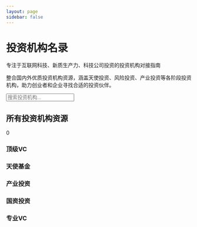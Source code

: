 ```yaml
---
layout: page
sidebar: false
---
```


<div class="hero-section">
  <div class="hero-content">
    <h1 class="hero-title">投资机构名录</h1>
    <p class="hero-subtitle">专注于互联网科技、新质生产力、科技公司投资的投资机构对接指南</p>
    <p class="hero-description">整合国内外优质投资机构资源，涵盖天使投资、风险投资、产业投资等各阶段投资机构，助力创业者和企业寻找合适的投资伙伴。</p>
  </div>
</div>

<div class="search-section">
  <div class="search-container">
    <div class="search-bar">
      <i class="fas fa-search"></i>
      <input type="text" placeholder="搜索投资机构..." id="searchInput">
    </div>
  </div>
  
  <!-- 标签过滤器 -->
  
  <div class="filter-section" id="filterSection">
    <!-- 过滤器将通过JavaScript动态生成 -->
  </div>
</div>

<div class="content-section">
  <div class="section-header">
    <h2 class="section-title">所有投资机构资源</h2>
    <div class="section-count">
      <span class="count-badge" id="investorCount">0</span>
    </div>
  </div>

  <!-- 投资机构分类 -->
  <h3 id="顶级vc">顶级VC</h3>
  <div class="investor-category" data-category="顶级VC">
    <!-- 顶级VC机构将通过JavaScript动态生成 -->
  </div>

  <h3 id="天使基金">天使基金</h3>
  <div class="investor-category" data-category="天使基金">
    <!-- 天使基金机构将通过JavaScript动态生成 -->
  </div>

  <h3 id="产业投资">产业投资</h3>
  <div class="investor-category" data-category="产业投资">
    <!-- 产业投资机构将通过JavaScript动态生成 -->
  </div>

  <h3 id="国资投资">国资投资</h3>
  <div class="investor-category" data-category="国资投资">
    <!-- 国资投资机构将通过JavaScript动态生成 -->
  </div>

  <h3 id="专业vc">专业VC</h3>
  <div class="investor-category" data-category="专业VC">
    <!-- 专业VC机构将通过JavaScript动态生成 -->
  </div>

  <div class="associations-gallery" id="associationsGallery">
    <!-- 投资机构卡片将通过JavaScript动态生成 -->
  </div>
</div>

<script setup>
// 使用Vue的客户端组件来处理搜索和过滤功能
import { onMounted } from 'vue'

// 投资机构数据配置
const investorsData = [
  {
    id: 'sequoia-china',
    name: '红杉中国',
    website: 'https://www.sequoiacap.com/cn',
    description: '全球顶级风险投资机构，专注于早期和成长期投资，投资领域涵盖科技、医疗、消费等各个行业。',
    highlight: '全球顶级VC，管理资金超3000亿，投资企业超1000家',
    searchKeywords: '红杉中国 风险投资 VC 早期投资 成长期投资',
    tags: ['顶级VC', '风险投资', '早期投资', '北京'],
    articlePath: '/guide/career/investors/sequoia-china'
  },
  {
    id: 'idg-capital',
    name: 'IDG资本',
    website: 'https://www.idgvc.com',
    description: '中国最早的风险投资机构之一，专注于TMT、医疗健康、先进制造等领域的投资。',
    highlight: '中国最早VC，投资企业超800家，管理资金超1000亿',
    searchKeywords: 'IDG资本 风险投资 VC TMT 医疗健康',
    tags: ['顶级VC', '风险投资', '早期投资', '北京'],
    articlePath: '/guide/career/investors/idg-capital'
  },
  {
    id: 'matrix-china',
    name: '经纬中国',
    website: 'https://www.matrixpartners.com.cn',
    description: '专注于早期和成长期投资的风险投资机构，重点关注互联网、移动互联网、企业服务等领域。',
    highlight: '早期投资专家，投资企业超600家，成功率行业领先',
    searchKeywords: '经纬中国 早期投资 成长期投资 互联网 企业服务',
    tags: ['顶级VC', '风险投资', '早期投资', '北京'],
    articlePath: '/guide/career/investors/matrix-china'
  },
  {
    id: 'zhenfund',
    name: '真格基金',
    website: 'https://www.zhenfund.com',
    description: '专注于早期投资的天使基金，由徐小平创立，投资领域涵盖互联网、移动互联网、人工智能等。',
    highlight: '天使投资领导者，投资企业超800家，早期投资专家',
    searchKeywords: '真格基金 天使投资 早期投资 徐小平 互联网',
    tags: ['天使基金', '风险投资', '早期投资', '北京'],
    articlePath: '/guide/career/investors/zhenfund'
  },
  {
    id: 'sinovation-ventures',
    name: '创新工场',
    website: 'https://www.chuangxin.com',
    description: '李开复创立的早期投资机构，专注于人工智能、移动互联网、企业服务等领域的投资。',
    highlight: 'AI投资专家，李开复创立，投资企业超400家',
    searchKeywords: '创新工场 李开复 人工智能 AI 早期投资',
    tags: ['天使基金', '风险投资', '早期投资', '北京'],
    articlePath: '/guide/career/investors/sinovation-ventures'
  },
  {
    id: 'tencent-investment',
    name: '腾讯投资',
    website: 'https://invest.tencent.com',
    description: '腾讯战略投资部门，专注于互联网、游戏、金融科技、企业服务等领域的投资。',
    highlight: '腾讯生态投资，管理资金超1000亿，投资企业超1000家',
    searchKeywords: '腾讯投资 战略投资 互联网 游戏 金融科技',
    tags: ['产业投资', '战略投资', '成长期投资', '深圳'],
    articlePath: '/guide/career/investors/tencent-investment'
  },
  {
    id: 'alibaba-investment',
    name: '阿里巴巴投资',
    website: 'https://www.alibabagroup.com',
    description: '阿里巴巴战略投资部门，专注于电商、云计算、金融科技、物流等领域的投资。',
    highlight: '阿里生态投资，管理资金超800亿，投资企业超800家',
    searchKeywords: '阿里巴巴投资 战略投资 电商 云计算 金融科技',
    tags: ['产业投资', '战略投资', '成长期投资', '杭州'],
    articlePath: '/guide/career/investors/alibaba-investment'
  },
  {
    id: 'bytedance-investment',
    name: '字节跳动投资',
    website: 'https://www.bytedance.com',
    description: '字节跳动投资部门，专注于内容、教育、企业服务、人工智能等领域的投资。',
    highlight: '字节生态投资，管理资金超500亿，投资企业超300家',
    searchKeywords: '字节跳动投资 战略投资 内容 教育 人工智能',
    tags: ['产业投资', '战略投资', '成长期投资', '北京'],
    articlePath: '/guide/career/investors/bytedance-investment'
  },
  {
    id: 'meituan-investment',
    name: '美团投资',
    website: 'https://www.meituan.com',
    description: '美团战略投资部门，专注于生活服务、零售、物流、金融科技等领域的投资。',
    highlight: '生活服务投资专家，管理资金超300亿，投资企业超200家',
    searchKeywords: '美团投资 战略投资 生活服务 零售 物流',
    tags: ['产业投资', '战略投资', '成长期投资', '北京'],
    articlePath: '/guide/career/investors/meituan-investment'
  },
  {
    id: 'xiaomi-investment',
    name: '小米投资',
    website: 'https://www.mi.com',
    description: '小米生态链投资部门，专注于智能硬件、物联网、人工智能等领域的投资。',
    highlight: '生态链投资专家，管理资金超200亿，投资企业超400家',
    searchKeywords: '小米投资 生态链投资 智能硬件 物联网 人工智能',
    tags: ['产业投资', '战略投资', '成长期投资', '北京'],
    articlePath: '/guide/career/investors/xiaomi-investment'
  },
  {
    id: 'szvc',
    name: '深创投',
    website: 'https://www.szvc.com.cn',
    description: '深圳市创新投资集团，专注于高新技术、新兴产业、传统产业升级等领域的投资。',
    highlight: '深圳国资投资平台，管理资金超4000亿，投资企业超1500家',
    searchKeywords: '深创投 国资投资 高新技术 新兴产业 传统产业',
    tags: ['国资投资', '风险投资', '成长期投资', '深圳'],
    articlePath: '/guide/career/investors/szvc'
  },
  {
    id: 'fortune-vc',
    name: '达晨创投',
    website: 'https://www.fortunevc.com',
    description: '专注于成长期投资的风险投资机构，重点关注先进制造、医疗健康、TMT等领域。',
    highlight: '成长期投资专家，管理资金超300亿，投资企业超500家',
    searchKeywords: '达晨创投 成长期投资 先进制造 医疗健康 TMT',
    tags: ['专业VC', '风险投资', '成长期投资', '深圳'],
    articlePath: '/guide/career/investors/fortune-vc'
  },
  {
    id: 'co-win-ventures',
    name: '同创伟业',
    website: 'https://www.cowinvc.com',
    description: '专注于科技投资的风险投资机构，重点关注人工智能、生物医药、新能源等领域。',
    highlight: '科技投资专家，管理资金超200亿，投资企业超300家',
    searchKeywords: '同创伟业 科技投资 人工智能 生物医药 新能源',
    tags: ['专业VC', '风险投资', '成长期投资', '深圳'],
    articlePath: '/guide/career/investors/co-win-ventures'
  },
  {
    id: 'songhe-capital',
    name: '松禾资本',
    website: 'https://www.songhecapital.com',
    description: '专注于硬科技投资的风险投资机构，重点关注芯片、新材料、新能源等领域。',
    highlight: '硬科技投资专家，管理资金超150亿，投资企业超200家',
    searchKeywords: '松禾资本 硬科技投资 芯片 新材料 新能源',
    tags: ['专业VC', '风险投资', '成长期投资', '深圳'],
    articlePath: '/guide/career/investors/songhe-capital'
  },
  {
    id: 'china-growth-capital',
    name: '华创资本',
    website: 'https://www.cgcvc.com',
    description: '专注于早期投资的风险投资机构，重点关注企业服务、金融科技、消费升级等领域。',
    highlight: '早期投资专家，管理资金超100亿，投资企业超200家',
    searchKeywords: '华创资本 早期投资 企业服务 金融科技 消费升级',
    tags: ['专业VC', '风险投资', '早期投资', '北京'],
    articlePath: '/guide/career/investors/china-growth-capital'
  },
  {
    id: 'lightspeed-china',
    name: '光速中国',
    website: 'https://www.lsvp.com',
    description: '专注于早期投资的风险投资机构，重点关注互联网、移动互联网、企业服务等领域。',
    highlight: '早期投资专家，管理资金超50亿，投资企业超100家',
    searchKeywords: '光速中国 早期投资 互联网 移动互联网 企业服务',
    tags: ['专业VC', '风险投资', '早期投资', '上海'],
    articlePath: '/guide/career/investors/lightspeed-china'
  },
  {
    id: 'ggv-capital',
    name: 'GGV纪源资本',
    website: 'https://www.ggvc.com',
    description: '专注于中美市场的风险投资机构，重点关注企业服务、消费、金融科技等领域。',
    highlight: '中美投资专家，管理资金超100亿，投资企业超300家',
    searchKeywords: 'GGV纪源资本 中美投资 企业服务 消费 金融科技',
    tags: ['专业VC', '风险投资', '成长期投资', '上海'],
    articlePath: '/guide/career/investors/ggv-capital'
  },
  {
    id: 'dcm-ventures',
    name: 'DCM中国',
    website: 'https://www.dcm.com',
    description: '专注于早期投资的风险投资机构，重点关注移动互联网、企业服务、金融科技等领域。',
    highlight: '早期投资专家，管理资金超30亿，投资企业超100家',
    searchKeywords: 'DCM中国 早期投资 移动互联网 企业服务 金融科技',
    tags: ['专业VC', '风险投资', '早期投资', '北京'],
    articlePath: '/guide/career/investors/dcm-ventures'
  },
  {
    id: 'k2-ventures',
    name: 'K2VC',
    website: 'https://www.k2vc.com',
    description: '专注于早期投资的风险投资机构，重点关注人工智能、企业服务、消费升级等领域。',
    highlight: '早期投资专家，管理资金超20亿，投资企业超80家',
    searchKeywords: 'K2VC 早期投资 人工智能 企业服务 消费升级',
    tags: ['专业VC', '风险投资', '早期投资', '北京'],
    articlePath: '/guide/career/investors/k2-ventures'
  },
  {
    id: 'yunqi-partners',
    name: '云启资本',
    website: 'https://www.yunqi.com',
    description: '专注于早期投资的风险投资机构，重点关注人工智能、企业服务、智能制造等领域。',
    highlight: '早期投资专家，管理资金超30亿，投资企业超100家',
    searchKeywords: '云启资本 早期投资 人工智能 企业服务 智能制造',
    tags: ['专业VC', '风险投资', '早期投资', '上海'],
    articlePath: '/guide/career/investors/yunqi-partners'
  }
]

// 生成投资机构卡片的HTML
function generateInvestorCard(investor) {
  const tagClass = getTagClass(investor.tags[0])
  const cityTag = investor.tags.includes('深圳') || investor.tags.includes('北京') || investor.tags.includes('上海') || investor.tags.includes('杭州') ? `<span class="tag city">${investor.tags[3]}</span>` : ''
  
  return `
  <div class="association-card clickable-card" id="${investor.id}" data-search="${investor.searchKeywords}" data-article="${investor.articlePath}">
    <div class="card-header">
      <div class="card-title">${investor.name}</div>
      <div class="card-action">
        <button class="install-btn" onclick="event.stopPropagation(); window.open('${investor.website}', '_blank');">
          访问官网
          <i class="fas fa-external-link-alt"></i>
        </button>
      </div>
    </div>
    <div class="card-content">
      <p class="card-description">${investor.description}</p>
      <div class="card-meta">
        <span class="meta-highlight">${investor.highlight}</span>
      </div>
      <div class="card-tags">
        <span class="tag ${tagClass}">${investor.tags[0]}</span>
        ${investor.tags.slice(1, 3).map(tag => `<span class="tag">${tag}</span>`).join('')}
        ${cityTag}
      </div>
    </div>
  </div>`
}

// 获取标签样式类
function getTagClass(tag) {
  const tagClassMap = {
    '顶级VC': 'premium',
    '天使基金': 'premium',
    '产业投资': 'standard',
    '国资投资': 'standard',
    '专业VC': 'standard'
  }
  return tagClassMap[tag] || ''
}

onMounted(() => {
  const searchInput = document.getElementById('searchInput')
  const countBadge = document.getElementById('investorCount')
  const associationsGallery = document.getElementById('associationsGallery')
  const filterSection = document.getElementById('filterSection')
  
  let currentSearchTerm = ''
  let activeFilters = {
    nature: 'all',
    industry: 'all', 
    level: 'all',
    city: 'all'
  }
  
  // 渲染投资机构卡片
  function renderInvestors() {
    // 按分类渲染投资机构
    const categories = ['顶级VC', '天使基金', '产业投资', '国资投资', '专业VC']
    
    categories.forEach(category => {
      const categoryDiv = document.querySelector(`[data-category="${category}"]`)
      if (categoryDiv) {
        const categoryInvestors = investorsData.filter(investor => investor.tags[0] === category)
        categoryDiv.innerHTML = categoryInvestors.map(investor => generateInvestorCard(investor)).join('')
      }
    })
    
    // 渲染所有投资机构到主画廊
    associationsGallery.innerHTML = investorsData.map(investor => generateInvestorCard(investor)).join('')
    updateCount()
    setupCardListeners()
  }
  
  // 动态创建过滤器
  function createFilterSection() {
    const filterGroups = [
      {
        title: '机构类型',
        type: 'nature',
        filters: [
          { value: 'all', text: '全部', active: true },
          { value: '顶级VC', text: '顶级VC' },
          { value: '天使基金', text: '天使基金' },
          { value: '产业投资', text: '产业投资' },
          { value: '国资投资', text: '国资投资' },
          { value: '专业VC', text: '专业VC' }
        ]
      },
      {
        title: '投资领域',
        type: 'industry',
        filters: [
          { value: 'all', text: '全部', active: true },
          { value: '风险投资', text: '风险投资' },
          { value: '战略投资', text: '战略投资' },
          { value: '早期投资', text: '早期投资' },
          { value: '成长期投资', text: '成长期投资' }
        ]
      },
      {
        title: '投资阶段',
        type: 'level',
        filters: [
          { value: 'all', text: '全部', active: true },
          { value: '早期投资', text: '早期投资' },
          { value: '成长期投资', text: '成长期投资' },
          { value: '战略投资', text: '战略投资' }
        ]
      },
      {
        title: '城市分布',
        type: 'city',
        filters: [
          { value: 'all', text: '全部', active: true },
          { value: '北京', text: '北京' },
          { value: '上海', text: '上海' },
          { value: '深圳', text: '深圳' },
          { value: '杭州', text: '杭州' }
        ]
      }
    ]
    
    filterSection.innerHTML = filterGroups.map(group => `
      <div class="filter-group">
        <h3 class="filter-title">${group.title}</h3>
        <div class="filter-tags">
          ${group.filters.map(filter => `
            <button class="filter-tag ${filter.active ? 'active' : ''}" data-filter="${filter.value}" data-type="${group.type}">
              ${filter.text}
            </button>
          `).join('')}
        </div>
      </div>
    `).join('')
  }
  
  function updateCount() {
    const visibleCards = document.querySelectorAll('.association-card:not([style*="display: none"])')
    if (countBadge) {
      countBadge.textContent = visibleCards.length
    }
  }
  
  function filterCards(searchTerm = '', filterType = '', filterValue = '') {
    currentSearchTerm = searchTerm.toLowerCase().trim()
    
    // 更新活动过滤器
    if (filterType && filterValue) {
      activeFilters[filterType] = filterValue
    }
    
    const associationCards = document.querySelectorAll('.association-card')
    associationCards.forEach(card => {
      const searchData = card.getAttribute('data-search')?.toLowerCase() || ''
      const cardTitle = card.querySelector('.card-title')?.textContent?.toLowerCase() || ''
      const cardDescription = card.querySelector('.card-description')?.textContent?.toLowerCase() || ''
      
      // 搜索匹配
      const searchMatches = currentSearchTerm === '' || 
                           searchData.includes(currentSearchTerm) || 
                           cardTitle.includes(currentSearchTerm) || 
                           cardDescription.includes(currentSearchTerm)
      
      // 标签过滤匹配
      const cardTags = Array.from(card.querySelectorAll('.tag')).map(tag => tag.textContent.trim())
      
      const natureMatches = activeFilters.nature === 'all' || cardTags.includes(activeFilters.nature)
      const industryMatches = activeFilters.industry === 'all' || cardTags.includes(activeFilters.industry)
      const levelMatches = activeFilters.level === 'all' || cardTags.includes(activeFilters.level)
      const cityMatches = activeFilters.city === 'all' || cardTags.includes(activeFilters.city)
      
      // 同时满足搜索和所有过滤条件
      if (searchMatches && natureMatches && industryMatches && levelMatches && cityMatches) {
        card.style.display = 'block'
      } else {
        card.style.display = 'none'
      }
    })
    
    updateCount()
  }
  
  // 处理卡片点击事件
  function handleCardClick(event) {
    const card = event.currentTarget
    const articlePath = card.getAttribute('data-article')
    
    if (articlePath) {
      // 使用VitePress的路由导航
      window.location.href = articlePath
    }
  }
  
  // 处理标签过滤点击事件
  function handleFilterClick(event) {
    event.stopPropagation() // 防止事件冒泡
    const clickedTag = event.currentTarget
    const filter = clickedTag.getAttribute('data-filter')
    const filterType = clickedTag.getAttribute('data-type')
    const filterGroup = clickedTag.closest('.filter-group')
    
    // 更新活动状态 - 只更新同一组内的标签
    if (filterGroup) {
      const groupTags = filterGroup.querySelectorAll('.filter-tag')
      groupTags.forEach(tag => tag.classList.remove('active'))
    }
    clickedTag.classList.add('active')
    
    // 执行过滤
    filterCards(currentSearchTerm, filterType, filter)
  }
  
  // 处理投资机构卡片标签点击事件
  function handleCardTagClick(event) {
    event.stopPropagation() // 防止触发卡片点击事件
    const clickedTag = event.currentTarget
    const tagText = clickedTag.textContent.trim()
    
    // 确定过滤器类型
    let filterType = ''
    let filterValue = tagText
    
    if (['顶级VC', '天使基金', '产业投资', '国资投资', '专业VC'].includes(tagText)) {
      filterType = 'nature'
    } else if (['风险投资', '战略投资', '早期投资', '成长期投资'].includes(tagText)) {
      filterType = 'industry'
    } else if (['早期投资', '成长期投资', '战略投资'].includes(tagText)) {
      filterType = 'level'
    } else if (['北京', '上海', '深圳', '杭州'].includes(tagText)) {
      filterType = 'city'
    }
    
    if (filterType) {
      // 更新过滤器按钮状态
      updateFilterButtonState(filterType, filterValue)
      
      // 执行过滤
      filterCards(currentSearchTerm, filterType, filterValue)
    }
  }
  
  // 更新过滤器按钮状态
  function updateFilterButtonState(filterType, filterValue) {
    // 重置所有过滤器组
    const filterGroups = document.querySelectorAll('.filter-group')
    filterGroups.forEach(group => {
      const groupTags = group.querySelectorAll('.filter-tag')
      groupTags.forEach(tag => tag.classList.remove('active'))
      
      // 激活对应的过滤器按钮
      const targetTag = group.querySelector(`[data-filter="${filterValue}"][data-type="${filterType}"]`)
      if (targetTag) {
        targetTag.classList.add('active')
      } else {
        // 如果没有找到对应的按钮，激活"全部"按钮
        const allTag = group.querySelector('[data-filter="all"]')
        if (allTag) {
          allTag.classList.add('active')
        }
      }
    })
  }
  
  // 为所有过滤标签添加点击事件监听器
  function setupFilterListeners() {
    const filterTags = document.querySelectorAll('.filter-tag')
    filterTags.forEach(tag => {
      tag.addEventListener('click', handleFilterClick)
    })
  }
  
  // 为所有可点击卡片添加点击事件监听器
  function setupCardListeners() {
    const associationCards = document.querySelectorAll('.association-card')
    associationCards.forEach(card => {
      if (card.classList.contains('clickable-card')) {
        card.addEventListener('click', handleCardClick)
        
        // 为卡片上的标签添加点击事件监听器
        const cardTags = card.querySelectorAll('.tag')
        cardTags.forEach(tag => {
          tag.addEventListener('click', handleCardTagClick)
        })
      }
    })
  }
  
  // 监听搜索输入
  if (searchInput) {
    searchInput.addEventListener('input', function() {
      filterCards(this.value)
    })
  }
  
  // 初始化
  renderInvestors()
  createFilterSection()
  setupFilterListeners()
})
</script>
